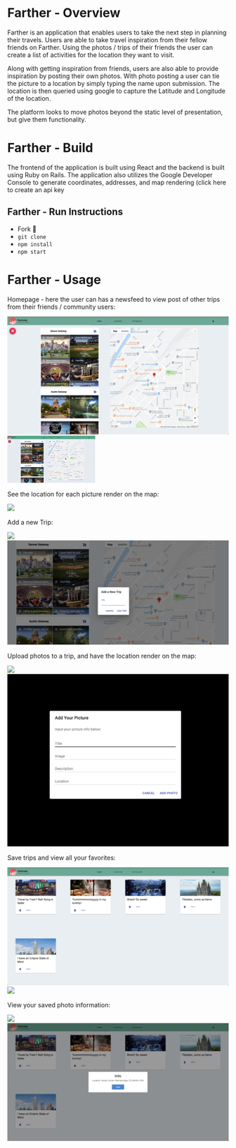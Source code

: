 # Farther - Overview

Farther is an application that enables users to take the next step in planning their travels.  Users are able to take travel inspiration from their fellow friends on Farther. Using the photos / trips of their friends the user can create a list of activities for the location they want to visit.   

Along with getting inspiration from friends, users are also able to provide inspiration by posting their own photos.  With photo posting a user can tie the picture to a location by simply typing the name upon submission.  The location is then queried using google to capture the Latitude and Longitude of the location.

The platform looks to move photos beyond the static level of presentation, but give them functionality.

# Farther - Build

The frontend of the application is built using React and the backend is built using Ruby on Rails.  The application also utilizes the Google Developer Console to generate coordinates, addresses, and map rendering (click here to create an api key

## Farther - Run Instructions 

- Fork 🍴
- ```git clone ```
- ``` npm install ```
- ``` npm start ```

# Farther - Usage

Homepage - here the user can has a newsfeed to view post of other trips from their friends / community users:

![Alt text](src/ScreenshotFolder/newsfeed_screenshot.png?raw=true "Optional Title")
![](src/GifFolder/newsfeed.gif)

See the location for each picture render on the map:

![](src/GifFolder/photo_location_plotting.gif)

Add a new Trip:

![](src/GifFolder/addTrip.gif)
![Alt text](src/ScreenshotFolder/addTrip_screenShot.png?raw=true "Optional Title")

Upload photos to a trip, and have the location render on the map:

![](src/GifFolder/photoupload.gif)
![Alt text](src/ScreenshotFolder/addPicture_screenshot.png?raw=true "Optional Title")

Save trips and view all your favorites:

![Alt text](src/ScreenshotFolder/fav_screenshot.png?raw=true "Optional Title")
![](src/GifFolder/view_saved_photos.gif)

View your saved photo information:

![](src/GifFolder/favorite_folder_interaction.gif)
![Alt text](src/ScreenshotFolder/favContent.png?raw=true "Optional Title")







